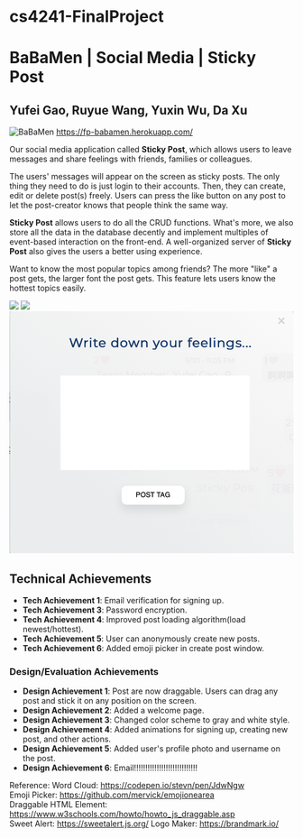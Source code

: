 # cs4241-FinalProject

# BaBaMen | Social Media | Sticky Post
## Yufei Gao, Ruyue Wang, Yuxin Wu, Da Xu 

![BaBaMen](/favicon.ico) https://fp-babamen.herokuapp.com/

Our social media application called **Sticky Post**, which allows users to leave messages and share feelings with friends, families or colleagues.

The users' messages will appear on the screen as sticky posts. The only thing they need to do is just login to their accounts. Then, they can create, edit or delete post(s) freely.  Users can press the like button on any post to let the post-creator knows that people think the same way. 

**Sticky Post** allows users to do all the CRUD functions. What's more, we also store all the data in the database decently and implement multiples of event-based interaction on the front-end. A well-organized server of **Sticky Post** also gives the users a better using experience. 

Want to know the most popular topics among friends? The more "like" a post gets, the larger font the post gets. This feature lets users know the hottest topics easily.



![](./Images/Drag.gif)
![](../Images/createPage.png)
![](/Images/createPage.png)



## Technical Achievements
- **Tech Achievement 1**: Email verification for signing up.   
- **Tech Achievement 3**: Password encryption.  
- **Tech Achievement 4**: Improved post loading algorithm(load newest/hottest).  
- **Tech Achievement 5**: User can anonymously create new posts.  
- **Tech Achievement 6**: Added emoji picker in create post window.  

### Design/Evaluation Achievements
- **Design Achievement 1**: Post are now draggable. Users can drag any post and stick it on any position on the screen.  
- **Design Achievement 2**: Added a welcome page.  
- **Design Achievement 3**: Changed color scheme to gray and white style.  
- **Design Achievement 4**: Added animations for signing up, creating new post, and other actions.  
- **Design Achievement 5**: Added user's profile photo and username on the post.  
- **Design Achievement 6**: Email!!!!!!!!!!!!!!!!!!!!!!!!!!!!  


Reference:
Word Cloud: https://codepen.io/stevn/pen/JdwNgw  
Emoji Picker: https://github.com/mervick/emojionearea  
Draggable HTML Element: https://www.w3schools.com/howto/howto_js_draggable.asp  
Sweet Alert: https://sweetalert.js.org/
Logo Maker: https://brandmark.io/